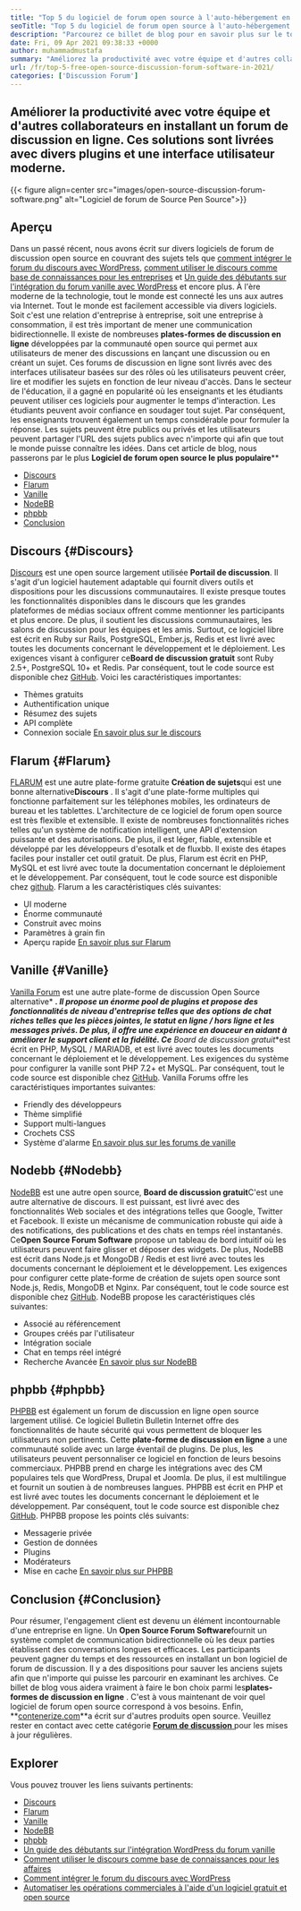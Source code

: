 ```yaml
---
title: "Top 5 du logiciel de forum open source à l'auto-hébergement en 2021" 
seoTitle: "Top 5 du logiciel de forum open source à l'auto-hébergement en 2021" 
description: "Parcourez ce billet de blog pour en savoir plus sur le top 5 du logiciel de forum open source gratuit qui comprend le discours, le flarum, la vanille, le nodebb et le phpbb." 
date: Fri, 09 Apr 2021 09:38:33 +0000
author: muhammadmustafa
summary: "Améliorez la productivité avec votre équipe et d'autres collaborateurs en installant un forum de discussion en ligne. Ces solutions sont livrées avec divers plugins et une interface utilisateur moderne." 
url: /fr/top-5-free-open-source-discussion-forum-software-in-2021/
categories: ['Discussion Forum']
---
```


## Améliorer la productivité avec votre équipe et d'autres collaborateurs en installant un forum de discussion en ligne. Ces solutions sont livrées avec divers plugins et une interface utilisateur moderne.

{{< figure align=center src="images/open-source-discussion-forum-software.png" alt="Logiciel de forum de Source Pen Source">}}


## **Aperçu** 
Dans un passé récent, nous avons écrit sur divers logiciels de forum de discussion open source en couvrant des sujets tels que [comment intégrer le forum du discours avec WordPress][1], [comment utiliser le discours comme base de connaissances pour les entreprises][2] et [ Un guide des débutants sur l'intégration du forum vanille avec WordPress][3] et encore plus. À l'ère moderne de la technologie, tout le monde est connecté les uns aux autres via Internet. Tout le monde est facilement accessible via divers logiciels. Soit c'est une relation d'entreprise à entreprise, soit une entreprise à consommation, il est très important de mener une communication bidirectionnelle. Il existe de nombreuses **plates-formes de discussion en ligne** développées par la communauté open source qui permet aux utilisateurs de mener des discussions en lançant une discussion ou en créant un sujet.
Ces forums de discussion en ligne sont livrés avec des interfaces utilisateur basées sur des rôles où les utilisateurs peuvent créer, lire et modifier les sujets en fonction de leur niveau d'accès. Dans le secteur de l'éducation, il a gagné en popularité où les enseignants et les étudiants peuvent utiliser ces logiciels pour augmenter le temps d'interaction. Les étudiants peuvent avoir confiance en soudager tout sujet. Par conséquent, les enseignants trouvent également un temps considérable pour formuler la réponse. Les sujets peuvent être publics ou privés et les utilisateurs peuvent partager l'URL des sujets publics avec n'importe qui afin que tout le monde puisse connaître les idées. Dans cet article de blog, nous passerons par le plus **Logiciel de forum open source le plus populaire****
  * [Discours][4]
  * [Flarum][5]
  * [Vanille][6]
  * [NodeBB][7]
  * [phpbb][8]
  * [Conclusion][9]

## Discours {#Discours}

[Discours][10] est une open source largement utilisée **Portail de discussion**. Il s'agit d'un logiciel hautement adaptable qui fournit divers outils et dispositions pour les discussions communautaires. Il existe presque toutes les fonctionnalités disponibles dans le discours que les grandes plateformes de médias sociaux offrent comme mentionner les participants et plus encore. De plus, il soutient les discussions communautaires, les salons de discussion pour les équipes et les amis. Surtout, ce logiciel libre est écrit en Ruby sur Rails, PostgreSQL, Ember.js, Redis et est livré avec toutes les documents concernant le développement et le déploiement. Les exigences visant à configurer ce**Board de discussion gratuit** sont Ruby 2.5+, PostgreSQL 10+ et Redis. Par conséquent, tout le code source est disponible chez [GitHub][11].
Voici les caractéristiques importantes:
  * Thèmes gratuits
  * Authentification unique
  * Résumez des sujets
  * API complète
  * Connexion sociale
[En savoir plus sur le discours][12]

## Flarum {#Flarum}

[FLARUM][13] est une autre plate-forme gratuite **Création de sujets**qui est une bonne alternative**Discours** . Il s'agit d'une plate-forme multiples qui fonctionne parfaitement sur les téléphones mobiles, les ordinateurs de bureau et les tablettes. L'architecture de ce logiciel de forum open source est très flexible et extensible. Il existe de nombreuses fonctionnalités riches telles qu'un système de notification intelligent, une API d'extension puissante et des autorisations. De plus, il est léger, fiable, extensible et développé par les développeurs d'esotalk et de fluxbb. Il existe des étapes faciles pour installer cet outil gratuit. De plus, Flarum est écrit en PHP, MySQL et est livré avec toute la documentation concernant le déploiement et le développement. Par conséquent, tout le code source est disponible chez [github][14].
Flarum a les caractéristiques clés suivantes:
  * UI moderne
  * Énorme communauté
  * Construit avec moins
  * Paramètres à grain fin
  * Aperçu rapide
[En savoir plus sur Flarum][15]

## Vanille {#Vanille}

[Vanilla Forum][16] est une autre plate-forme de discussion Open Source alternative* ***. Il propose un énorme pool de plugins et propose des fonctionnalités de niveau d'entreprise telles que des options de chat riches telles que les pièces jointes, le statut en ligne / hors ligne et les messages privés. De plus, il offre une expérience en douceur en aidant à améliorer le support client et la fidélité. Ce** Board de discussion gratuit**est écrit en PHP, MySQL / MARIADB, et est livré avec toutes les documents concernant le déploiement et le développement. Les exigences du système pour configurer la vanille sont PHP 7.2+ et MySQL. Par conséquent, tout le code source est disponible chez [GitHub][17].
Vanilla Forums offre les caractéristiques importantes suivantes:
  * Friendly des développeurs
  * Thème simplifié
  * Support multi-langues
  * Crochets CSS
  * Système d'alarme
[En savoir plus sur les forums de vanille][18]

## Nodebb {#Nodebb}

[NodeBB][19] est une autre open source, **Board de discussion gratuit**C'est une autre alternative de discours. Il est puissant, est livré avec des fonctionnalités Web sociales et des intégrations telles que Google, Twitter et Facebook. Il existe un mécanisme de communication robuste qui aide à des notifications, des publications et des chats en temps réel instantanés. Ce**Open Source Forum Software** propose un tableau de bord intuitif où les utilisateurs peuvent faire glisser et déposer des widgets. De plus, NodeBB est écrit dans Node.js et MongoDB / Redis et est livré avec toutes les documents concernant le déploiement et le développement. Les exigences pour configurer cette plate-forme de création de sujets open source sont Node.js, Redis, MongoDB et Nginx. Par conséquent, tout le code source est disponible chez [GitHub][20].
NodeBB propose les caractéristiques clés suivantes:
  * Associé au référencement
  * Groupes créés par l'utilisateur
  * Intégration sociale
  * Chat en temps réel intégré
  * Recherche Avancée
[En savoir plus sur NodeBB][21]

## phpbb {#phpbb}

[PHPBB][22] est également un forum de discussion en ligne open source largement utilisé. Ce logiciel Bulletin Bulletin Internet offre des fonctionnalités de haute sécurité qui vous permettent de bloquer les utilisateurs non pertinents. Cette **plate-forme de discussion en ligne** a une communauté solide avec un large éventail de plugins. De plus, les utilisateurs peuvent personnaliser ce logiciel en fonction de leurs besoins commerciaux. PHPBB prend en charge les intégrations avec des CM populaires tels que WordPress, Drupal et Joomla. De plus, il est multilingue et fournit un soutien à de nombreuses langues. PHPBB est écrit en PHP et est livré avec toutes les documents concernant le déploiement et le développement. Par conséquent, tout le code source est disponible chez [GitHub][23].
PHPBB propose les points clés suivants:
  * Messagerie privée
  * Gestion de données
  * Plugins
  * Modérateurs
  * Mise en cache
[En savoir plus sur PHPBB][24]

## Conclusion {#Conclusion}

Pour résumer, l'engagement client est devenu un élément incontournable d'une entreprise en ligne. Un **Open Source Forum Software**fournit un système complet de communication bidirectionnelle où les deux parties établissent des conversations longues et efficaces. Les participants peuvent gagner du temps et des ressources en installant un bon logiciel de forum de discussion. Il y a des dispositions pour sauver les anciens sujets afin que n'importe qui puisse les parcourir en examinant les archives. Ce billet de blog vous aidera vraiment à faire le bon choix parmi les**plates-formes de discussion en ligne** . C'est à vous maintenant de voir quel logiciel de forum open source correspond à vos besoins.
Enfin, **[contenerize.com][25]**a écrit sur d'autres produits open source. Veuillez rester en contact avec cette catégorie [**Forum de discussion** ][26] pour les mises à jour régulières.

## Explorer
Vous pouvez trouver les liens suivants pertinents:
  * [Discours][10]
  * [Flarum][13]
  * [Vanille][16]
  * [NodeBB][19]
  * [phpbb][22]
  * [Un guide des débutants sur l'intégration WordPress du forum vanille][27]
  * [Comment utiliser le discours comme base de connaissances pour les affaires][2]
  * [Comment intégrer le forum du discours avec WordPress][1]
  * [Automatiser les opérations commerciales à l'aide d'un logiciel gratuit et open source][28]



[1]: https://blog.containerize.com/blogging/how-to-integrate-discourse-forum-with-wordpress/
[2]: https://blog.containerize.com/discussion-forum/how-to-use-discourse-as-a-knowledge-base/
[3]: https://blog.containerize.com/blogging/how-to-a-install-plugin-in-wordpress-vanilla-forum/
[4]: #Discourse
[5]: #Flarum
[6]: #Vanilla
[7]: #NodeBB
[8]: #phpBB
[9]: #Conclusion
[10]: https://products.containerize.com/discussion-forum/discourse
[11]: https://github.com/discourse/discourse
[12]: https://www.discourse.org/
[13]: https://products.containerize.com/discussion-forum/flarum
[14]: https://github.com/flarum/flarum
[15]: http://flarum.org
[16]: https://products.containerize.com/discussion-forum/vanilla
[17]: https://github.com/vanilla/vanilla
[18]: https://open.vanillaforums.com/
[19]: https://products.containerize.com/discussion-forum/nodebb
[20]: https://github.com/NodeBB/NodeBB
[21]: https://nodebb.org/
[22]: https://products.containerize.com/discussion-forum/phpbb
[23]: https://github.com/phpbb/phpbb
[24]: https://www.phpbb.com/
[25]: https://www.containerize.com/
[26]: https://products.containerize.com/discussion-forum/
[27]: https://blog.containerize.com/blogging/how-to-a-install-plugin-in-wordpress-vanilla-forum/
[28]: https://blog.containerize.com/blogging/automate-business-operations-using-open-source-software/
